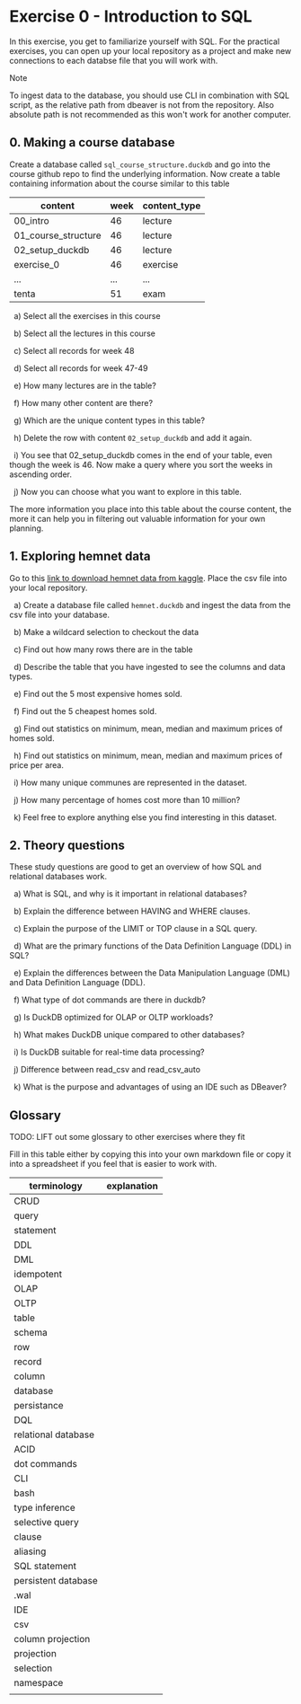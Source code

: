 # Exercise 0 - Introduction to SQL

In this exercise, you get to familiarize yourself with SQL. For the practical exercises, you can open up your local repository as a project and make new connections to each databse file that you will work with.

> [!NOTE]
> To ingest data to the database, you should use CLI in combination with SQL script, as the relative path from dbeaver is not from the repository. Also absolute path is not recommended as this won't work for another computer.

## 0. Making a course database

Create a database called `sql_course_structure.duckdb` and go into the course github repo to find the underlying information. Now create a table containing information about the course similar to this table

| content             | week | content_type |
| ------------------- | ---- | ------------ |
| 00_intro            | 46   | lecture      |
| 01_course_structure | 46   | lecture      |
| 02_setup_duckdb     | 46   | lecture      |
| exercise_0          | 46   | exercise     |
| ...                 | ...  | ...          |
| tenta               | 51   | exam         |

&nbsp; a) Select all the exercises in this course

&nbsp; b) Select all the lectures in this course

&nbsp; c) Select all records for week 48

&nbsp; d) Select all records for week 47-49

&nbsp; e) How many lectures are in the table?

&nbsp; f) How many other content are there?

&nbsp; g) Which are the unique content types in this table?

&nbsp; h) Delete the row with content `02_setup_duckdb` and add it again.

&nbsp; i) You see that 02_setup_duckdb comes in the end of your table, even though the week is 46. Now make a query where you sort the weeks in ascending order.

&nbsp; j) Now you can choose what you want to explore in this table.

The more information you place into this table about the course content, the more it can help you in filtering out valuable information for your own planning.

## 1. Exploring hemnet data

Go to this [link to download hemnet data from kaggle](https://www.kaggle.com/datasets/florianlandras/stockholm-house-market-prices). Place the csv file into your local repository.

&nbsp; a) Create a database file called `hemnet.duckdb` and ingest the data from the csv file into your database.

&nbsp; b) Make a wildcard selection to checkout the data

&nbsp; c) Find out how many rows there are in the table

&nbsp; d) Describe the table that you have ingested to see the columns and data types.

&nbsp; e) Find out the 5 most expensive homes sold.

&nbsp; f) Find out the 5 cheapest homes sold.

&nbsp; g) Find out statistics on minimum, mean, median and maximum prices of homes sold.

&nbsp; h) Find out statistics on minimum, mean, median and maximum prices of price per area.

&nbsp; i) How many unique communes are represented in the dataset.

&nbsp; j) How many percentage of homes cost more than 10 million?

&nbsp; k) Feel free to explore anything else you find interesting in this dataset.

## 2. Theory questions

These study questions are good to get an overview of how SQL and relational databases work.

&nbsp; a) What is SQL, and why is it important in relational databases?

&nbsp; b) Explain the difference between HAVING and WHERE clauses.

&nbsp; c) Explain the purpose of the LIMIT or TOP clause in a SQL query.

&nbsp; d) What are the primary functions of the Data Definition Language (DDL) in SQL?

&nbsp; e) Explain the differences between the Data Manipulation Language (DML) and Data Definition Language (DDL).

&nbsp; f) What type of dot commands are there in duckdb?

&nbsp; g) Is DuckDB optimized for OLAP or OLTP workloads?

&nbsp; h) What makes DuckDB unique compared to other databases?

&nbsp; i) Is DuckDB suitable for real-time data processing?

&nbsp; j) Difference between read_csv and read_csv_auto

&nbsp; k) What is the purpose and advantages of using an IDE such as DBeaver?

## Glossary

TODO: LIFT out some glossary to other exercises where they fit

Fill in this table either by copying this into your own markdown file or copy it into a spreadsheet if you feel that is easier to work with.

| terminology         | explanation |
| ------------------- | ----------- |
| CRUD                |             |
| query               |             |
| statement           |             |
| DDL                 |             |
| DML                 |             |
| idempotent          |             |
| OLAP                |             |
| OLTP                |             |
| table               |             |
| schema              |             |
| row                 |             |
| record              |             |
| column              |             |
| database            |             |
| persistance         |             |
| DQL                 |             |
| relational database |             |
| ACID                |             |
| dot commands        |             |
| CLI                 |             |
| bash                |             |
| type inference      |             |
| selective query     |             |
| clause              |             |
| aliasing            |             |
| SQL statement       |             |
| persistent database |             |
| .wal                |             |
| IDE                 |             |
| csv                 |             |
| column projection   |             |
| projection          |             |
| selection           |             |
| namespace           |             |
|                     |             |

